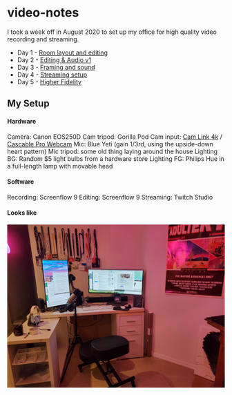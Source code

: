 # video-notes

I took a week off in August 2020 to set up my office for high quality video recording and streaming. 

- Day 1 - [Room layout and editing](./day1.md)
- Day 2 - [Editing & Audio v1](./day2.md)
- Day 3 - [Framing and sound](./day3.md)
- Day 4 - [Streaming setup](./day4.md)
- Day 5 - [Higher Fidelity](./day5.md)

## My Setup

#### Hardware

Camera: Canon EOS250D
Cam tripod: Gorilla Pod
Cam input: [Cam Link 4k](https://www.elgato.com/en/gaming/cam-link-4k) / [Cascable Pro Webcam](https://cascable.se)
Mic: Blue Yeti (gain 1/3rd, using the upside-down heart pattern)
Mic tripod: some old thing laying around the house
Lighting BG: Random $5 light bulbs from a hardware store
Lighting FG: Philips Hue in a full-length lamp with movable head


#### Software

Recording: Screenflow 9
Editing: Screenflow 9
Streaming: Twitch Studio

#### Looks like

<img src="./img/studio.jpeg">
